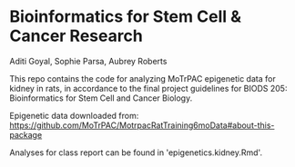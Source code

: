 # Bioinformatics for Stem Cell &amp; Cancer Research

Aditi Goyal, Sophie Parsa, Aubrey Roberts

This repo contains the code for analyzing MoTrPAC epigenetic data for kidney in rats, in accordance to the final project guidelines for BIODS 205: Bioinformatics for Stem Cell and Cancer Biology.

Epigenetic data downloaded from: https://github.com/MoTrPAC/MotrpacRatTraining6moData#about-this-package

Analyses for class report can be found in 'epigenetics.kidney.Rmd'.
